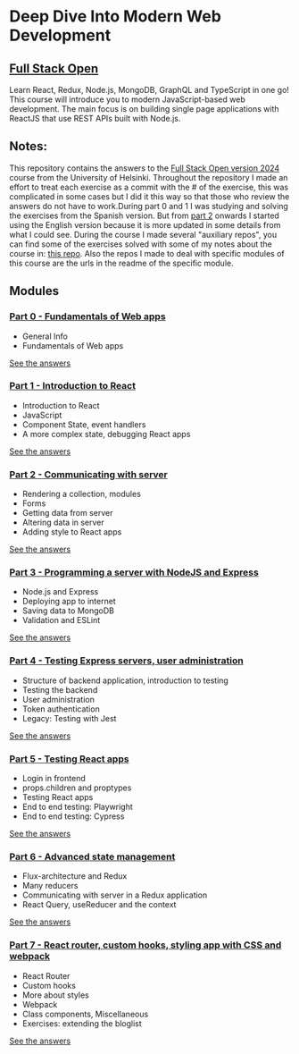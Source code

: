 # Deep Dive Into Modern Web Development

## [Full Stack Open](https://fullstackopen.com/en/)

Learn React, Redux, Node.js, MongoDB, GraphQL and TypeScript in one go! This course will introduce you to modern JavaScript-based web development. The main focus is on building single page applications with ReactJS that use REST APIs built with Node.js.

## Notes:

This repository contains the answers to the [Full Stack Open version 2024](https://fullstackopen.com/en/) course from the University of Helsinki. Throughout the repository I made an effort to treat each exercise as a commit with the # of the exercise, this was complicated in some cases but I did it this way so that those who review the answers do not have to work.During part 0 and 1 I was studying and solving the exercises from the Spanish version. But from [part 2](https://fullstackopen.com/en/part2) onwards I started using the English version because it is more updated in some details from what I could see. During the course I made several "auxiliary repos", you can find some of the exercises solved with some of my notes about the course in: [this repo](https://github.com/fernargdev/full-stack-open-notes). Also the repos I made to deal with specific modules of this course are the urls in the readme of the specific module.

## Modules

### [Part 0 - Fundamentals of Web apps](https://fullstackopen.com/en/part0)

- General Info
- Fundamentals of Web apps

[See the answers](https://github.com/fernargdev/full-stack-open/tree/main/part_0)

### [Part 1 - Introduction to React](https://fullstackopen.com/en/part1)

- Introduction to React
- JavaScript
- Component State, event handlers
- A more complex state, debugging React apps

[See the answers](https://github.com/fernargdev/full-stack-open/tree/main/part_1)

### [Part 2 - Communicating with server](https://fullstackopen.com/en/part2)

- Rendering a collection, modules
- Forms
- Getting data from server
- Altering data in server
- Adding style to React apps

[See the answers](https://github.com/fernargdev/full-stack-open/tree/main/part_2)

### [Part 3 - Programming a server with NodeJS and Express](https://fullstackopen.com/en/part3)

- Node.js and Express
- Deploying app to internet
- Saving data to MongoDB
- Validation and ESLint

[See the answers](https://github.com/fernargdev/full-stack-open/tree/main/part_3)

### [Part 4 - Testing Express servers, user administration](https://fullstackopen.com/en/part4)

- Structure of backend application, introduction to testing
- Testing the backend
- User administration
- Token authentication
- Legacy: Testing with Jest

[See the answers](https://github.com/fernargdev/full-stack-open/tree/main/part_4)

### [Part 5 - Testing React apps](https://fullstackopen.com/en/part5)

- Login in frontend
- props.children and proptypes
- Testing React apps
- End to end testing: Playwright
- End to end testing: Cypress

[See the answers](https://github.com/fernargdev/full-stack-open/tree/main/part_5)

### [Part 6 - Advanced state management](https://fullstackopen.com/en/part6)

- Flux-architecture and Redux
- Many reducers
- Communicating with server in a Redux application
- React Query, useReducer and the context

[See the answers](https://github.com/fernargdev/full-stack-open/tree/main/part_6)

### [Part 7 - React router, custom hooks, styling app with CSS and webpack](https://fullstackopen.com/en/part7)

- React Router
- Custom hooks
- More about styles
- Webpack
- Class components, Miscellaneous
- Exercises: extending the bloglist

[See the answers](https://github.com/fernargdev/full-stack-open/tree/main/part_7)
